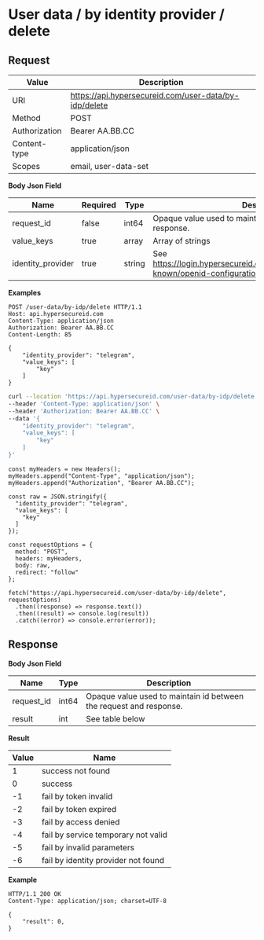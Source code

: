 # User data / by identity provider / delete

## Request

Value              | Description 
-------------------|---------------
URI                | https://api.hypersecureid.com/user-data/by-idp/delete
Method             | POST 
Authorization      | Bearer AA.BB.CC
Content-type       | application/json
Scopes             | email, user-data-set

**Body Json Field**

Name               | Required | Type           | Description
-------------------|----------|----------------|---------------------
request_id         | false    | int64          | Opaque value used to maintain id between the request and response.
value_keys         | true     | array          | Array of strings 
identity_provider  | true     | string         | See https://login.hypersecureid.com/auth/realms/HyperID/.well-known/openid-configuration, key identity_providers

**Examples**

```HTTP
POST /user-data/by-idp/delete HTTP/1.1
Host: api.hypersecureid.com
Content-Type: application/json
Authorization: Bearer AA.BB.CC
Content-Length: 85

{
    "identity_provider": "telegram",
    "value_keys": [
        "key"
    ]
}
```
```bash
curl --location 'https://api.hypersecureid.com/user-data/by-idp/delete' \
--header 'Content-Type: application/json' \
--header 'Authorization: Bearer AA.BB.CC' \
--data '{
    "identity_provider": "telegram",
    "value_keys": [
        "key"
    ]
}'
```
```JS
const myHeaders = new Headers();
myHeaders.append("Content-Type", "application/json");
myHeaders.append("Authorization", "Bearer AA.BB.CC");

const raw = JSON.stringify({
  "identity_provider": "telegram",
  "value_keys": [
    "key"
  ]
});

const requestOptions = {
  method: "POST",
  headers: myHeaders,
  body: raw,
  redirect: "follow"
};

fetch("https://api.hypersecureid.com/user-data/by-idp/delete", requestOptions)
  .then((response) => response.text())
  .then((result) => console.log(result))
  .catch((error) => console.error(error));
```

## Response

**Body Json Field**

Name          | Type          | Description
--------------|---------------|---------------------
request_id    | int64         | Opaque value used to maintain id between the request and response.
result        | int           | See table below

**Result**

| Value  | Name 
| ------ | ----------------------------------- 
| 1      | success not found                   
| 0      | success                             
| -1     | fail by token invalid               
| -2     | fail by token expired               
| -3     | fail by access denied               
| -4     | fail by service temporary not valid 
| -5     | fail by invalid parameters          
| -6     | fail by identity provider not found 

**Example**

```HTTP
HTTP/1.1 200 OK
Content-Type: application/json; charset=UTF-8

{
    "result": 0,
}
```
